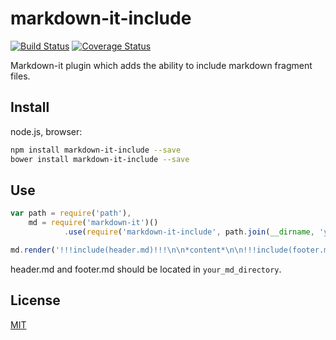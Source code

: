 # markdown-it-include

[![Build Status](https://travis-ci.org/camelaissani/markdown-it-include.svg?branch=master)](https://travis-ci.org/camelaissani/markdown-it-include) [![Coverage Status](https://coveralls.io/repos/github/camelaissani/markdown-it-include/badge.svg?branch=master)](https://coveralls.io/github/camelaissani/markdown-it-include?branch=master)

Markdown-it plugin which adds the ability to include markdown fragment files.

## Install

node.js, browser:

```bash
npm install markdown-it-include --save
bower install markdown-it-include --save
```

## Use

```js
var path = require('path'),
    md = require('markdown-it')()
            .use(require('markdown-it-include', path.join(__dirname, 'your_md_directory')));

md.render('!!!include(header.md)!!!\n\n*content*\n\n!!!include(footer.md)!!!');
```

header.md and footer.md should be located in `your_md_directory`.

## License

[MIT](https://github.com/camelaissani/markdown-it-include/blob/master/LICENSE)
